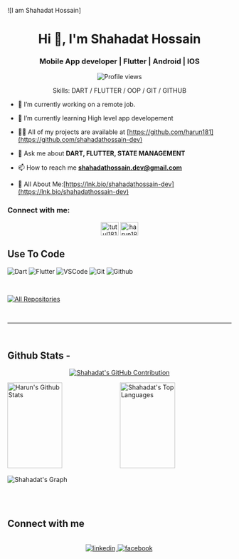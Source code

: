 ![I am Shahadat Hossain]

<h1 align="center">Hi 👋, I'm Shahadat Hossain</h1>
<h3 align="center">Mobile App developer | Flutter | Android | IOS </h3>

<div align="center">

![Profile views](https://komarev.com/ghpvc/?username=shahadathossain-dev&color=red)

Skills: DART / FLUTTER / OOP / GIT / GITHUB

</div>

- 🔭 I’m currently working on a remote job.

- 🌱 I’m currently learning High level app developement

- 👨‍💻 All of my projects are available at [https://github.com/harun181](https://github.com/shahadathossain-dev)

- 💬 Ask me about **DART, FLUTTER, STATE MANAGEMENT**

- 📫 How to reach me **shahadathossain.dev@gmail.com**

- 📄 All About Me:[https://lnk.bio/shahadathossain-dev](https://lnk.bio/shahadathossain-dev)

<h3 align="left">Connect with me:</h3>

<p align="center">
<a href="https://fb.com/shahadathossain.dev" target="blank"><img align="center" src="https://raw.githubusercontent.com/rahuldkjain/github-profile-readme-generator/master/src/images/icons/Social/facebook.svg" alt="tutul181" height="30" width="40" /></a>
<a href="https://linkedin.com/in/shahadathossain.dev" target="blank"><img align="center" src="https://raw.githubusercontent.com/rahuldkjain/github-profile-readme-generator/master/src/images/icons/Social/linked-in-alt.svg" alt="harun181" height="30" width="40" /></a>

  ## Use To Code

![Dart](https://img.shields.io/badge/Dart-F0DB4F?style=for-the-badge&labelColor=black&logo=dart&logoColor=F0DB4F)
![Flutter](https://img.shields.io/badge/Flutter-007acc?style=for-the-badge&labelColor=black&logo=flutter&logoColor=007acc)
![VSCode](https://img.shields.io/badge/Visual_Studio-0078d7?style=for-the-badge&logo=visual%20studio&logoColor=white)
![Git](https://img.shields.io/badge/Git-F05032?style=for-the-badge&logo=git&logoColor=white)
![Github](https://img.shields.io/badge/Github-F0DB4F?style=for-the-badge&labelColor=black&logo=github&logoColor=F0DB4F)

<br/>

<p align="left">
  <a href="https://github.com/shahadathossain-dev?tab=repositories" target="_blank"><img alt="All Repositories" title="All Repositories" src="https://img.shields.io/badge/-All%20Repos-2962FF?style=for-the-badge&logo=koding&logoColor=white"/></a>
</p>

<br/>
<hr/>
<br/>

## Github Stats -

<p align="center">
  <a href="https://github.com/shahadathossain-dev">
    <img src="https://github-profile-summary-cards.vercel.app/api/cards/profile-details?username=shahadathossain-dev1&theme=radical" alt="Shahadat's GitHub Contribution"/>
  </a>
</p>

<a> 
    <a href="https://github.com/shahadathossain-dev"><img alt="Harun's Github Stats" src="https://denvercoder1-github-readme-stats.vercel.app/api?username=shahadathossain-dev&show_icons=true&count_private=true&theme=react&border_color=7F3FBF&bg_color=0D1117&title_color=F85D7F&icon_color=F8D866" height="192px" width="49.5%"/></a>
  <a href="https://github.com/shahadathossain-dev"><img alt="Shahadat's Top Languages" src="https://denvercoder1-github-readme-stats.vercel.app/api/top-langs/?username=harun181&langs_count=8&layout=compact&theme=react&border_color=7F3FBF&bg_color=0D1117&title_color=F85D7F&icon_color=F8D866" height="192px" width="49.5%"/></a>
  <br/>
</a>

![Shahadat's Graph](https://github-readme-activity-graph.vercel.app/graph?username=shahadathossain-dev&custom_title=Harun's%20GitHub%20Activity%20Graph&bg_color=0D1117&color=7F3FBF&line=7F3FBF&point=7F3FBF&area_color=FFFFFF&title_color=FFFFFF&area=true)

<br/>

<br/>

## Connect with me

<div align="center">
<br/>
<a href="https://www.linkedin.com/in/shahadathossain.dev/" target="_blank">
<img src=https://img.shields.io/badge/linkedin-%231E77B5.svg?&style=for-the-badge&logo=linkedin&logoColor=white alt=linkedin style="margin-bottom: 5px; margin-right: 2px;" />
</a>
<a href="https://www.facebook.com/shahadathossain.dev" target="_blank">
<img src=https://img.shields.io/badge/facebook-%232E87FB.svg?&style=for-the-badge&logo=facebook&logoColor=white alt=facebook style="margin-bottom: 5px; margin-right: 2px;" />
</a>  
</div>
